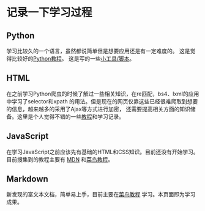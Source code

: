 # **记录一下学习过程**



## **Python**

  学习比较久的一个语言，虽然都说简单但是想要应用还是有一定难度的。
  这是觉得比较好的[Python教程](Python/Python_tutorail.md)。
  这是写的一些[小工具/脚本](Python_output.md)。

## **HTML**   
在之前学习Python爬虫的时候了解过一些相关知识，在re匹配，bs4、lxml的应用中学习了selector和xpath
的用法。但是现在的网页仅靠这些已经很难爬取到想要的信息，越来越多的采用了Ajax等方式进行加密，
还需要提高相关方面的知识储备。这里是个人觉得不错的一些[教程](HTML_tutorail.md)和学习记录。

## **JavaScript**   
在学习JavaScript之前应该先有基础的HTML和CSS知识。目前还没有开始学习。目前搜集到的教程主要有
[MDN](https://developer.mozilla.org/zh-CN/docs/Web/JavaScript)
和[菜鸟教程](https://www.runoob.com/js/js-tutorial.html)。

## **Markdown**   
新发现的富文本文档，简单易上手，目前主要在[菜鸟教程](https://www.runoob.com/markdown/md-tutorial.html)
学习。本页面即为学习成果。

<script type="text/javascript" src="https://tajs.qq.com/stats?sId=66545548" charset="UTF-8"></script>



